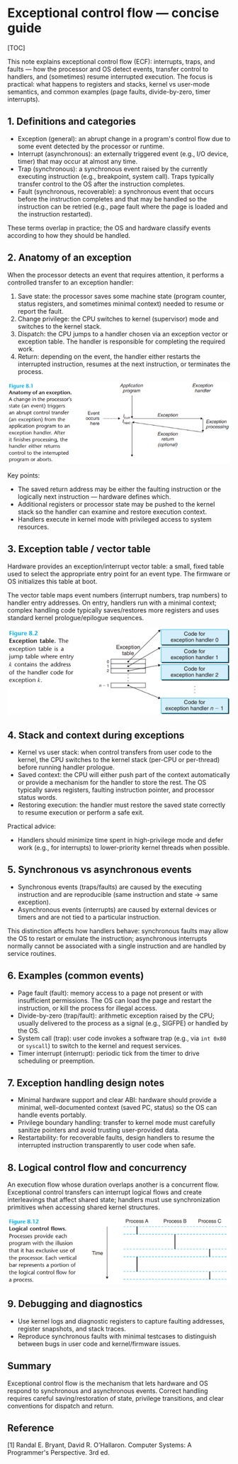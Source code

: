 # Exceptional control flow — concise guide

[TOC]

This note explains exceptional control flow (ECF): interrupts, traps, and faults — how the processor and OS detect events, transfer control to handlers, and (sometimes) resume interrupted execution. The focus is practical: what happens to registers and stacks, kernel vs user-mode semantics, and common examples (page faults, divide-by-zero, timer interrupts).

## 1. Definitions and categories

- Exception (general): an abrupt change in a program's control flow due to some event detected by the processor or runtime.
- Interrupt (asynchronous): an externally triggered event (e.g., I/O device, timer) that may occur at almost any time.
- Trap (synchronous): a synchronous event raised by the currently executing instruction (e.g., breakpoint, system call). Traps typically transfer control to the OS after the instruction completes.
- Fault (synchronous, recoverable): a synchronous event that occurs before the instruction completes and that may be handled so the instruction can be retried (e.g., page fault where the page is loaded and the instruction restarted).

These terms overlap in practice; the OS and hardware classify events according to how they should be handled.

## 2. Anatomy of an exception

When the processor detects an event that requires attention, it performs a controlled transfer to an exception handler:

1. Save state: the processor saves some machine state (program counter, status registers, and sometimes minimal context) needed to resume or report the fault.
2. Change privilege: the CPU switches to kernel (supervisor) mode and switches to the kernel stack.
3. Dispatch: the CPU jumps to a handler chosen via an exception vector or exception table. The handler is responsible for completing the required work.
4. Return: depending on the event, the handler either restarts the interrupted instruction, resumes at the next instruction, or terminates the process.

![anatomy_of_exception](res/anatomy_of_exception.png)

Key points:
- The saved return address may be either the faulting instruction or the logically next instruction — hardware defines which.
- Additional registers or processor state may be pushed to the kernel stack so the handler can examine and restore execution context.
- Handlers execute in kernel mode with privileged access to system resources.

## 3. Exception table / vector table

Hardware provides an exception/interrupt vector table: a small, fixed table used to select the appropriate entry point for an event type. The firmware or OS initializes this table at boot.

The vector table maps event numbers (interrupt numbers, trap numbers) to handler entry addresses. On entry, handlers run with a minimal context; complex handling code typically saves/restores more registers and uses standard kernel prologue/epilogue sequences.

![exception_tbl](res/exception_tbl.png)

## 4. Stack and context during exceptions

- Kernel vs user stack: when control transfers from user code to the kernel, the CPU switches to the kernel stack (per-CPU or per-thread) before running handler prologue.
- Saved context: the CPU will either push part of the context automatically or provide a mechanism for the handler to store the rest. The OS typically saves registers, faulting instruction pointer, and processor status words.
- Restoring execution: the handler must restore the saved state correctly to resume execution or perform a safe exit.

Practical advice:
- Handlers should minimize time spent in high-privilege mode and defer work (e.g., for interrupts) to lower-priority kernel threads when possible.

## 5. Synchronous vs asynchronous events

- Synchronous events (traps/faults) are caused by the executing instruction and are reproducible (same instruction and state → same exception).
- Asynchronous events (interrupts) are caused by external devices or timers and are not tied to a particular instruction.

This distinction affects how handlers behave: synchronous faults may allow the OS to restart or emulate the instruction; asynchronous interrupts normally cannot be associated with a single instruction and are handled by service routines.

## 6. Examples (common events)

- Page fault (fault): memory access to a page not present or with insufficient permissions. The OS can load the page and restart the instruction, or kill the process for illegal access.
- Divide-by-zero (trap/fault): arithmetic exception raised by the CPU; usually delivered to the process as a signal (e.g., SIGFPE) or handled by the OS.
- System call (trap): user code invokes a software trap (e.g., via `int 0x80` or `syscall`) to switch to the kernel and request services.
- Timer interrupt (interrupt): periodic tick from the timer to drive scheduling or preemption.

## 7. Exception handling design notes

- Minimal hardware support and clear ABI: hardware should provide a minimal, well-documented context (saved PC, status) so the OS can handle events portably.
- Privilege boundary handling: transfer to kernel mode must carefully sanitize pointers and avoid trusting user-provided data.
- Restartability: for recoverable faults, design handlers to resume the interrupted instruction transparently to user code when safe.

## 8. Logical control flow and concurrency

An execution flow whose duration overlaps another is a concurrent flow. Exceptional control transfers can interrupt logical flows and create interleavings that affect shared state; handlers must use synchronization primitives when accessing shared kernel structures.

![logic_ctl_flow](res/logic_ctl_flow.png)

## 9. Debugging and diagnostics

- Use kernel logs and diagnostic registers to capture faulting addresses, register snapshots, and stack traces.
- Reproduce synchronous faults with minimal testcases to distinguish between bugs in user code and kernel/firmware issues.

## Summary

Exceptional control flow is the mechanism that lets hardware and OS respond to synchronous and asynchronous events. Correct handling requires careful saving/restoration of state, privilege transitions, and clear conventions for dispatch and return.

## Reference

[1] Randal E. Bryant, David R. O'Hallaron. Computer Systems: A Programmer's Perspective. 3rd ed.
